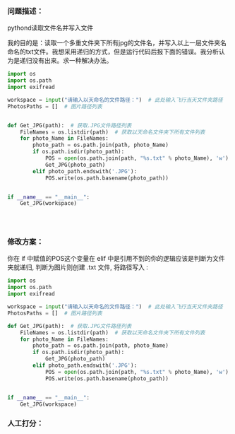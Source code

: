 ### 问题描述：
<p>pythond读取文件名并写入文件</p>
我的目的是：读取一个多重文件夹下所有jpg的文件名，并写入以上一层文件夹名命名的txt文件。我想采用递归的方式，但是运行代码后报下面的错误。我分析认为是递归没有出来。求一种解决办法。


```python
import os
import os.path
import exifread

workspace = input("请输入以天命名的文件路径：")  # 此处输入飞行当天文件夹路径
PhotosPaths = []  # 图片路径列表


def Get_JPG(path):  # 获取.JPG文件路径列表
    FileNames = os.listdir(path)  # 获取以天命名文件夹下所有文件列表
    for photo_Name in FileNames:
        photo_path = os.path.join(path, photo_Name)
        if os.path.isdir(photo_path):
            POS = open(os.path.join(path, "%s.txt" % photo_Name), 'w')  # 创建以架次命名的POS文件
            Get_JPG(photo_path)
        elif photo_path.endswith('.JPG'):
            POS.write(os.path.basename(photo_path))


if __name__ == "__main__":
    Get_JPG(workspace)


 
```

### 修改方案：
你在 if  中赋值的POS这个变量在 elif 中是引用不到的你的逻辑应该是判断为文件夹就递归, 判断为图片则创建 .txt 文件, 将路径写入 : 

```python
import os
import os.path
import exifread

workspace = input("请输入以天命名的文件路径：")  # 此处输入飞行当天文件夹路径
PhotosPaths = []  # 图片路径列表

def Get_JPG(path):  # 获取.JPG文件路径列表
    FileNames = os.listdir(path)  # 获取以天命名文件夹下所有文件列表
    for photo_Name in FileNames:
        photo_path = os.path.join(path, photo_Name)
        if os.path.isdir(photo_path):
            Get_JPG(photo_path)
        elif photo_path.endswith('.JPG'):
            POS = open(os.path.join(path, "%s.txt" % photo_Name), 'w')  # 创建以架次命名的POS文件
            POS.write(os.path.basename(photo_path))


if __name__ == "__main__":
    Get_JPG(workspace)


```

### 人工打分：
